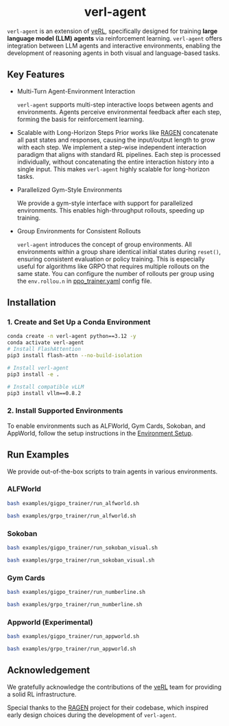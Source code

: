 <h1 style="text-align: center;">verl-agent</h1>

`verl-agent` is an extension of [veRL](https://github.com/volcengine/verl), specifically designed for training **large language model (LLM) agents** via reinforcement learning. `verl-agent` offers integration between LLM agents and interactive environments, enabling the development of reasoning agents in both visual and language-based tasks.

## Key Features
- Multi-Turn Agent-Environment Interaction

  `verl-agent` supports multi-step interactive loops between agents and environments. Agents perceive environmental feedback after each step, forming the basis for reinforcement learning.

- Scalable with Long-Horizon Steps
  Prior works like [RAGEN](https://github.com/RAGEN-AI/RAGEN) concatenate all past states and responses, causing the input/output length to grow with each step.
  We implement a step-wise independent interaction paradigm that aligns with standard RL pipelines. Each step is processed individually, without concatenating the entire interaction history into a single input. This makes `verl-agent` highly scalable for long-horizon tasks.
  
- Parallelized Gym-Style Environments

  We provide a gym-style interface with support for parallelized environments. This enables high-throughput rollouts, speeding up training. 

- Group Environments for Consistent Rollouts

  `verl-agent` introduces the concept of group environments. All environments within a group share identical initial states during `reset()`, ensuring consistent evaluation or policy training. This is especially useful for algorithms like GRPO that requires multiple rollouts on the same state. You can configure the number of rollouts per group using the `env.rollou.n` in [ppo_trainer.yaml](/verl/trainer/config/ppo_trainer.yaml) config file.

## Installation
### 1. Create and Set Up a Conda Environment
```bash
conda create -n verl-agent python==3.12 -y
conda activate verl-agent
# Install FlashAttention
pip3 install flash-attn --no-build-isolation

# Install verl-agent
pip3 install -e .

# Install compatible vLLM
pip3 install vllm==0.8.2
```

### 2. Install Supported Environments

To enable environments such as ALFWorld, Gym Cards, Sokoban, and AppWorld, follow the setup instructions in the [Environment Setup](agent_system/environments/README.md).


## Run Examples
We provide out-of-the-box scripts to train agents in various environments.
### ALFWorld

```bash
bash examples/gigpo_trainer/run_alfworld.sh
```
```bash
bash examples/grpo_trainer/run_alfworld.sh
```

### Sokoban

```bash
bash examples/gigpo_trainer/run_sokoban_visual.sh
```

```bash
bash examples/grpo_trainer/run_sokoban_visual.sh
```

### Gym Cards

```bash
bash examples/gigpo_trainer/run_numberline.sh
```

```bash
bash examples/grpo_trainer/run_numberline.sh
```

### Appworld (Experimental)
```bash
bash examples/gigpo_trainer/run_appworld.sh
``` 

```bash
bash examples/grpo_trainer/run_appworld.sh
``` 

## Acknowledgement

We gratefully acknowledge the contributions of the [veRL](https://github.com/volcengine/verl) team for providing a solid RL infrastructure.

Special thanks to the [RAGEN](https://github.com/RAGEN-AI/RAGEN) project for their codebase, which inspired early design choices during the development of `verl-agent`.

